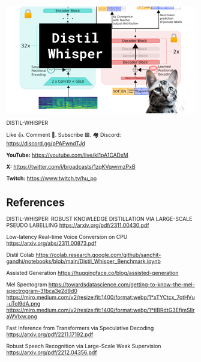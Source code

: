 ![](thumbnails/04.11.2023.png)

DISTIL-WHISPER

Like 👍. Comment 💬. Subscribe 🟥.
🏘 Discord: https://discord.gg/pPAFwndTJd

**YouTube:** https://youtube.com/live/kI1pA1CADxM

**X:** https://twitter.com/i/broadcasts/1zqKVqwrmzPxB

**Twitch:** https://www.twitch.tv/hu_po


# References

DISTIL-WHISPER: ROBUST KNOWLEDGE DISTILLATION VIA LARGE-SCALE PSEUDO LABELLING
https://arxiv.org/pdf/2311.00430.pdf

Low-latency Real-time Voice Conversion on CPU
https://arxiv.org/abs/2311.00873.pdf

Distil Colab
https://colab.research.google.com/github/sanchit-gandhi/notebooks/blob/main/Distil_Whisper_Benchmark.ipynb

Assisted Generation
https://huggingface.co/blog/assisted-generation

Mel Spectogram
https://towardsdatascience.com/getting-to-know-the-mel-spectrogram-31bca3e2d9d0
https://miro.medium.com/v2/resize:fit:1400/format:webp/1*xTYCtcx_7otHVu-uToI9dA.png
https://miro.medium.com/v2/resize:fit:1400/format:webp/1*tIBRdtG3EfjmSIlraWVIxw.png

Fast Inference from Transformers via Speculative Decoding
https://arxiv.org/pdf/2211.17192.pdf

Robust Speech Recognition via Large-Scale Weak Supervision
https://arxiv.org/pdf/2212.04356.pdf
